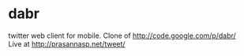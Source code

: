 dabr
====

twitter web client for mobile. 
Clone of http://code.google.com/p/dabr/  
Live at http://prasannasp.net/tweet/
